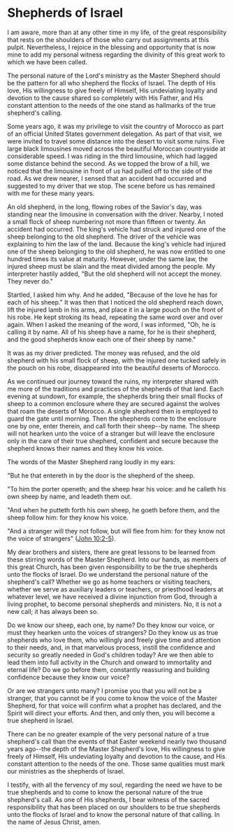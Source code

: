 # Shepherds of Israel

I am aware, more than at any other time in my life, of the great
responsibility that rests on the shoulders of those who carry out assignments
at this pulpit. Nevertheless, I rejoice in the blessing and opportunity that
is now mine to add my personal witness regarding the divinity of this great
work to which we have been called.

The personal nature of the Lord's ministry as the Master Shepherd should be
the pattern for all who shepherd the flocks of Israel. The depth of His love,
His willingness to give freely of Himself, His undeviating loyalty and
devotion to the cause shared so completely with His Father, and His constant
attention to the needs of the one stand as hallmarks of the true shepherd's
calling.

Some years ago, it was my privilege to visit the country of Morocco as part of
an official United States government delegation. As part of that visit, we
were invited to travel some distance into the desert to visit some ruins. Five
large black limousines moved across the beautiful Moroccan countryside at
considerable speed. I was riding in the third limousine, which had lagged some
distance behind the second. As we topped the brow of a hill, we noticed that
the limousine in front of us had pulled off to the side of the road. As we
drew nearer, I sensed that an accident had occurred and suggested to my driver
that we stop. The scene before us has remained with me for these many years.

An old shepherd, in the long, flowing robes of the Savior's day, was standing
near the limousine in conversation with the driver. Nearby, I noted a small
flock of sheep numbering not more than fifteen or twenty. An accident had
occurred. The king's vehicle had struck and injured one of the sheep belonging
to the old shepherd. The driver of the vehicle was explaining to him the law
of the land. Because the king's vehicle had injured one of the sheep belonging
to the old shepherd, he was now entitled to one hundred times its value at
maturity. However, under the same law, the injured sheep must be slain and the
meat divided among the people. My interpreter hastily added, "But the old
shepherd will not accept the money. They never do."

Startled, I asked him why. And he added, "Because of the love he has for each
of his sheep." It was then that I noticed the old shepherd reach down, lift
the injured lamb in his arms, and place it in a large pouch on the front of
his robe. He kept stroking its head, repeating the same word over and over
again. When I asked the meaning of the word, I was informed, "Oh, he is
calling it by name. All of his sheep have a name, for he is their shepherd,
and the good shepherds know each one of their sheep by name."

It was as my driver predicted. The money was refused, and the old shepherd
with his small flock of sheep, with the injured one tucked safely in the pouch
on his robe, disappeared into the beautiful deserts of Morocco.

As we continued our journey toward the ruins, my interpreter shared with me
more of the traditions and practices of the shepherds of that land. Each
evening at sundown, for example, the shepherds bring their small flocks of
sheep to a common enclosure where they are secured against the wolves that
roam the deserts of Morocco. A single shepherd then is employed to guard the
gate until morning. Then the shepherds come to the enclosure one by one, enter
therein, and call forth their sheep--by name. The sheep will not hearken unto
the voice of a stranger but will leave the enclosure only in the care of their
true shepherd, confident and secure because the shepherd knows their names and
they know his voice.

The words of the Master Shepherd rang loudly in my ears:

"But he that entereth in by the door is the shepherd of the sheep.

"To him the porter openeth; and the sheep hear his voice: and he calleth his
own sheep by name, and leadeth them out.

"And when he putteth forth his own sheep, he goeth before them, and the sheep
follow him: for they know his voice.

"And a stranger will they not follow, but will flee from him: for they know
not the voice of strangers" ([John
10:2-5](https://www.lds.org/scriptures/nt/john/10.2-5?lang=eng#1)).

My dear brothers and sisters, there are great lessons to be learned from these
stirring words of the Master Shepherd. Into our hands, as members of this
great Church, has been given responsibility to be the true shepherds unto the
flocks of Israel. Do we understand the personal nature of the shepherd's call?
Whether we go as home teachers or visiting teachers, whether we serve as
auxiliary leaders or teachers, or priesthood leaders at whatever level, we
have received a divine injunction from God, through a living prophet, to
become personal shepherds and ministers. No, it is not a new call; it has
always been so.

Do we know our sheep, each one, by name? Do they know our voice, or must they
hearken unto the voices of strangers? Do they know us as true shepherds who
love them, who willingly and freely give time and attention to their needs,
and, in that marvelous process, instill the confidence and security so greatly
needed in God's children today? Are we then able to lead them into full
activity in the Church and onward to immortality and eternal life? Do we go
before them, constantly reassuring and building confidence because they know
our voice?

Or are we strangers unto many? I promise you that you will not be a stranger,
that you cannot be if you come to know the voice of the Master Shepherd, for
that voice will confirm what a prophet has declared, and the Spirit will
direct your efforts. And then, and only then, you will become a true shepherd
in Israel.

There can be no greater example of the very personal nature of a true
shepherd's call than the events of that Easter weekend nearly two thousand
years ago--the depth of the Master Shepherd's love, His willingness to give
freely of Himself, His undeviating loyalty and devotion to the cause, and His
constant attention to the needs of the one. Those same qualities must mark our
ministries as the shepherds of Israel.

I testify, with all the fervency of my soul, regarding the need we have to be
true shepherds and to come to know the personal nature of the true shepherd's
call. As one of His shepherds, I bear witness of the sacred responsibility
that has been placed on our shoulders to be true shepherds unto the flocks of
Israel and to know the personal nature of that calling. In the name of Jesus
Christ, amen.

